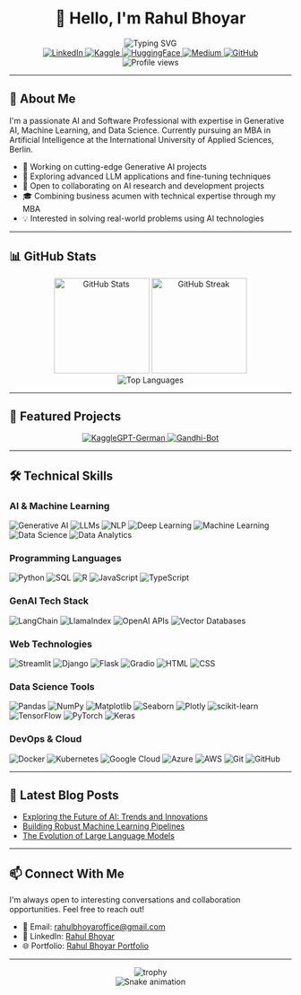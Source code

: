 # <div align="center">👋 Hello, I'm Rahul Bhoyar</div>

<div align="center">
  <img src="https://readme-typing-svg.herokuapp.com?font=Fira+Code&weight=500&size=25&pause=1000&color=4F94EF&center=true&vCenter=true&random=false&width=600&height=100&lines=AI+and+Software+Professional;Machine+Learning+Engineer;Generative+AI+Specialist;MBA+in+Artificial+Intelligence" alt="Typing SVG" />
</div>

<div align="center">
  <a href="https://www.linkedin.com/in/rahul-bhoyar-1a04a7215">
    <img src="https://img.shields.io/badge/LinkedIn-0077B5?style=for-the-badge&logo=linkedin&logoColor=white" alt="LinkedIn" />
  </a>
  <a href="https://www.kaggle.com/rrb8695">
    <img src="https://img.shields.io/badge/Kaggle-20BEFF?style=for-the-badge&logo=kaggle&logoColor=white" alt="Kaggle" />
  </a>
  <a href="https://huggingface.co/rahul-bhoyar-1995">
    <img src="https://img.shields.io/badge/HuggingFace-FFBD00?style=for-the-badge&logo=huggingface&logoColor=black" alt="HuggingFace" />
  </a>
  <a href="https://medium.com/@rahulbhoyaroffice">
    <img src="https://img.shields.io/badge/Medium-12100E?style=for-the-badge&logo=medium&logoColor=white" alt="Medium" />
  </a>
  <a href="https://github.com/rahulbhoyar1995">
    <img src="https://img.shields.io/badge/GitHub-100000?style=for-the-badge&logo=github&logoColor=white" alt="GitHub" />
  </a>
</div>

<div align="center">
  <img src="https://komarev.com/ghpvc/?username=rahulbhoyar1995&style=flat-square&color=blue" alt="Profile views"/>
</div>

---

## 🚀 About Me

I'm a passionate AI and Software Professional with expertise in Generative AI, Machine Learning, and Data Science. Currently pursuing an MBA in Artificial Intelligence at the International University of Applied Sciences, Berlin.

- 🔭 Working on cutting-edge Generative AI projects
- 🌱 Exploring advanced LLM applications and fine-tuning techniques
- 👯 Open to collaborating on AI research and development projects
- 🎓 Combining business acumen with technical expertise through my MBA
- 💡 Interested in solving real-world problems using AI technologies

---

## 📊 GitHub Stats

<div align="center">
  <img src="https://github-readme-stats.vercel.app/api?username=rahulbhoyar1995&show_icons=true&theme=tokyonight" alt="GitHub Stats" height="170"/>
  <img src="https://github-readme-streak-stats.herokuapp.com/?user=rahulbhoyar1995&theme=tokyonight" alt="GitHub Streak" height="170"/>
</div>

<div align="center">
  <img src="https://github-readme-stats.vercel.app/api/top-langs/?username=rahulbhoyar1995&layout=compact&theme=tokyonight" alt="Top Languages"/>
</div>

---

## 💼 Featured Projects

<div align="center">
  <a href="https://github.com/rahulbhoyar1995/KaggleGPT-German">
    <img src="https://github-readme-stats.vercel.app/api/pin/?username=rahulbhoyar1995&repo=KaggleGPT-German&theme=tokyonight" alt="KaggleGPT-German"/>
  </a>
  <a href="https://github.com/rahulbhoyar1995/Gandhi-Bot">
    <img src="https://github-readme-stats.vercel.app/api/pin/?username=rahulbhoyar1995&repo=Gandhi-Bot&theme=tokyonight" alt="Gandhi-Bot"/>
  </a>
</div>

---

## 🛠️ Technical Skills

### AI & Machine Learning
![Generative AI](https://img.shields.io/badge/Generative_AI-FF5733?style=for-the-badge)
![LLMs](https://img.shields.io/badge/LLMs-00B4D8?style=for-the-badge)
![NLP](https://img.shields.io/badge/NLP-8A2BE2?style=for-the-badge)
![Deep Learning](https://img.shields.io/badge/Deep_Learning-FF6B6B?style=for-the-badge)
![Machine Learning](https://img.shields.io/badge/Machine_Learning-4CAF50?style=for-the-badge)
![Data Science](https://img.shields.io/badge/Data_Science-3498DB?style=for-the-badge)
![Data Analytics](https://img.shields.io/badge/Data_Analytics-9C27B0?style=for-the-badge)

### Programming Languages
![Python](https://img.shields.io/badge/Python-3776AB?style=for-the-badge&logo=python&logoColor=white)
![SQL](https://img.shields.io/badge/SQL-4479A1?style=for-the-badge&logo=postgresql&logoColor=white)
![R](https://img.shields.io/badge/R-276DC3?style=for-the-badge&logo=r&logoColor=white)
![JavaScript](https://img.shields.io/badge/JavaScript-F7DF1E?style=for-the-badge&logo=javascript&logoColor=black)
![TypeScript](https://img.shields.io/badge/TypeScript-3178C6?style=for-the-badge&logo=typescript&logoColor=white)

### GenAI Tech Stack
![LangChain](https://img.shields.io/badge/LangChain-00BFFF?style=for-the-badge)
![LlamaIndex](https://img.shields.io/badge/LlamaIndex-FF4500?style=for-the-badge)
![OpenAI APIs](https://img.shields.io/badge/OpenAI_APIs-412991?style=for-the-badge&logo=openai&logoColor=white)
![Vector Databases](https://img.shields.io/badge/Vector_Databases-FF6B6B?style=for-the-badge)

### Web Technologies
![Streamlit](https://img.shields.io/badge/Streamlit-FF4B4B?style=for-the-badge&logo=streamlit&logoColor=white)
![Django](https://img.shields.io/badge/Django-092E20?style=for-the-badge&logo=django&logoColor=white)
![Flask](https://img.shields.io/badge/Flask-000000?style=for-the-badge&logo=flask&logoColor=white)
![Gradio](https://img.shields.io/badge/Gradio-F78C6C?style=for-the-badge)
![HTML](https://img.shields.io/badge/HTML5-E34F26?style=for-the-badge&logo=html5&logoColor=white)
![CSS](https://img.shields.io/badge/CSS3-1572B6?style=for-the-badge&logo=css3&logoColor=white)

### Data Science Tools
![Pandas](https://img.shields.io/badge/Pandas-150458?style=for-the-badge&logo=pandas&logoColor=white)
![NumPy](https://img.shields.io/badge/NumPy-013243?style=for-the-badge&logo=numpy&logoColor=white)
![Matplotlib](https://img.shields.io/badge/Matplotlib-11557c?style=for-the-badge)
![Seaborn](https://img.shields.io/badge/Seaborn-3776AB?style=for-the-badge)
![Plotly](https://img.shields.io/badge/Plotly-3F4F75?style=for-the-badge&logo=plotly&logoColor=white)
![scikit-learn](https://img.shields.io/badge/scikit--learn-F7931E?style=for-the-badge&logo=scikit-learn&logoColor=white)
![TensorFlow](https://img.shields.io/badge/TensorFlow-FF6F00?style=for-the-badge&logo=tensorflow&logoColor=white)
![PyTorch](https://img.shields.io/badge/PyTorch-EE4C2C?style=for-the-badge&logo=pytorch&logoColor=white)
![Keras](https://img.shields.io/badge/Keras-D00000?style=for-the-badge&logo=keras&logoColor=white)

### DevOps & Cloud
![Docker](https://img.shields.io/badge/Docker-2496ED?style=for-the-badge&logo=docker&logoColor=white)
![Kubernetes](https://img.shields.io/badge/Kubernetes-326CE5?style=for-the-badge&logo=kubernetes&logoColor=white)
![Google Cloud](https://img.shields.io/badge/Google_Cloud-4285F4?style=for-the-badge&logo=google-cloud&logoColor=white)
![Azure](https://img.shields.io/badge/Azure-0078D4?style=for-the-badge&logo=microsoft-azure&logoColor=white)
![AWS](https://img.shields.io/badge/AWS-232F3E?style=for-the-badge&logo=amazon-aws&logoColor=white)
![Git](https://img.shields.io/badge/Git-F05032?style=for-the-badge&logo=git&logoColor=white)
![GitHub](https://img.shields.io/badge/GitHub-181717?style=for-the-badge&logo=github&logoColor=white)

---

## 📝 Latest Blog Posts
<!-- BLOG-POST-LIST:START -->
- [Exploring the Future of AI: Trends and Innovations](https://medium.com/@rahulbhoyaroffice)
- [Building Robust Machine Learning Pipelines](https://medium.com/@rahulbhoyaroffice)
- [The Evolution of Large Language Models](https://medium.com/@rahulbhoyaroffice)
<!-- BLOG-POST-LIST:END -->

---

## 📫 Connect With Me

I'm always open to interesting conversations and collaboration opportunities. Feel free to reach out!

- 📧 Email: rahulbhoyaroffice@gmail.com
- 💼 LinkedIn: [Rahul Bhoyar](https://www.linkedin.com/in/rahul-bhoyar-1a04a7215)
- 🌐 Portfolio: [Rahul Bhoyar Portfolio](https://rahulbhoyar.com/)

---

<div align="center">
  <img src="https://github-profile-trophy.vercel.app/?username=rahulbhoyar1995&theme=tokyonight&column=7" alt="trophy"/>
</div>

<div align="center">
  <img src="https://raw.githubusercontent.com/rahulbhoyar1995/rahulbhoyar1995/output/github-contribution-grid-snake-dark.svg" alt="Snake animation"/>
</div>
